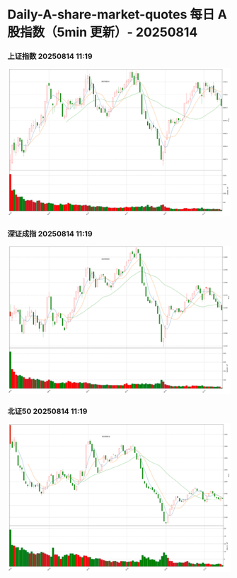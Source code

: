 
# Daily-A-share-market-quotes 每日 A 股指数（5min 更新）- 20250814

### 上证指数 20250814 11:19
![](./fig/2025/8/20250814-sh000001.png)

### 深证成指 20250814 11:19
![](./fig/2025/8/20250814-sz399001.png)

### 北证50 20250814 11:19
![](./fig/2025/8/20250814-bj899050.png)
